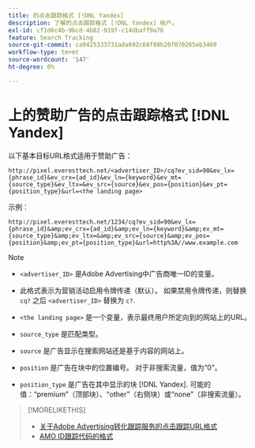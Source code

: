 ```yaml
---
title: 的点击跟踪格式 [!DNL Yandex]
description: 了解的点击跟踪格式 [!DNL Yandex] 帐户。
exl-id: cf1d6c4b-9bcd-4b82-919f-c14dbaff9a76
feature: Search Tracking
source-git-commit: ca9425333731ada692c68f08b20f070265eb3409
workflow-type: tm+mt
source-wordcount: '147'
ht-degree: 0%

---
```


# 上的赞助广告的点击跟踪格式 [!DNL Yandex]

以下基本目标URL格式适用于赞助广告：

`http://pixel.everesttech.net/<advertiser_ID>/cq?ev_sid=90&ev_lx={phrase_id}&ev_crx={ad_id}&ev_ln={keyword}&ev_mt={source_type}&ev_ltx=&ev_src={source}&ev_pos={position}&ev_pt={position_type}&url=<the landing page>`

示例：

`http://pixel.everesttech.net/1234/cq?ev_sid=90&ev_lx={phrase_id}&amp;ev_crx={ad_id}&amp;ev_ln={keyword}&amp;ev_mt={source_type}&amp;ev_ltx=&amp;ev_src={source}&amp;ev_pos={position}&amp;ev_pt={position_type}&url=http%3A//www.example.com`

>[!NOTE]
>
>* `<advertiser_ID>` 是Adobe Advertising中广告商唯一ID的变量。
>
>* 此格式表示为营销活动启用令牌传递（默认）。 如果禁用令牌传递，则替换 `cq?` 之后 `<advertiser_ID>` 替换为 `c?`.
>
>* `<the landing page>` 是一个变量，表示最终用户所定向到的网站上的URL。
>
>* `source_type`  是匹配类型。
>
>* `source` 是广告显示在搜索网站还是基于内容的网站上。
>
>* `position` 是广告在块中的位置编号。 对于非搜索流量，值为“0”。
>
>* `position_type` 是广告在其中显示的块 [!DNL Yandex]. 可能的值：“premium”（顶部块）、“other”（右侧块）或“none”（非搜索流量）。

>[!MORELIKETHIS]
>
>* [关于Adobe Advertising转化跟踪服务的点击跟踪URL格式](formats-click-tracking-about.md)
>* [AMO ID跟踪代码的格式](amo-id-tracking-parameter.md)
